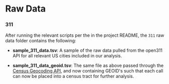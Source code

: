 # Raw Data

### 311

After running the relevant scripts per the in the project README, the `311` raw data folder contains the following:

* __sample_311_data.tsv__: A sample of the raw data pulled from the open311 API for all relevant US cities included in our analysis.

* __sample_311_data_geoid.tsv__: The same file as above passed through the [Census Geocoding API](https://www.census.gov/programs-surveys/geography/technical-documentation/complete-technical-documentation/census-geocoder.html), and now containing GEOID's such that each call can now be placed into a census tract for further analysis.
